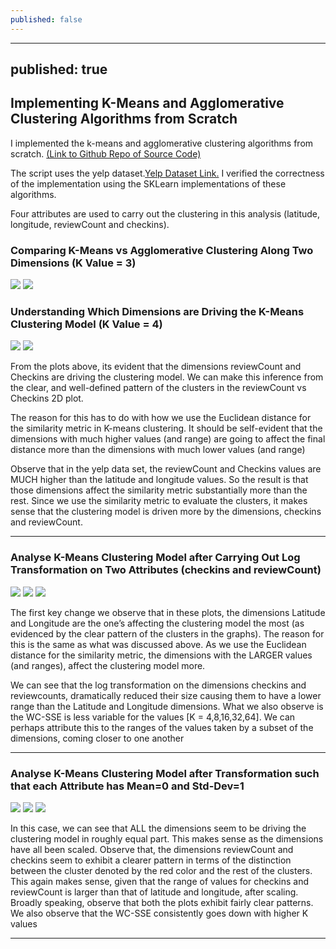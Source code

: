 ```yaml
---
published: false
---
```

---
published: true
---

## Implementing K-Means and Agglomerative Clustering Algorithms from Scratch

I implemented the k-means and agglomerative clustering algorithms from scratch. [(Link to Github Repo of Source Code)](https://github.com/aakashpydi/K_Means_Agglomerative_Clustering)

The script uses the yelp dataset.[Yelp Dataset Link.](https://www.kaggle.com/yelp-dataset/yelp-dataset/data) I verified the correctness of the implementation using the SKLearn implementations of these algorithms. 

Four attributes are used to carry out the clustering in this analysis (latitude, longitude, reviewCount and checkins). 

### Comparing K-Means vs Agglomerative Clustering Along Two Dimensions (K Value = 3)

![]({{site.baseurl}}/images/kmeans_yelp_output.png)
![]({{site.baseurl}}/images/kmeans_agg_output.png)


### Understanding Which Dimensions are Driving the K-Means Clustering Model (K Value = 4)

![]({{site.baseurl}}/images/kmeans_att_1.png)
![]({{site.baseurl}}/images/kmeans_att_2.png)

From the plots above, its evident that the dimensions reviewCount and Checkins are driving the clustering model. We can make this inference from the clear, and well-defined pattern of the clusters in the reviewCount vs Checkins 2D plot.

The reason for this has to do with how we use the Euclidean distance for the similarity metric in K-means clustering. It should be self-evident that the dimensions with much higher values (and range) are going to affect the final distance more than the dimensions with much lower values (and range)

Observe that in the yelp data set, the reviewCount and Checkins values are MUCH higher than the latitude and longitude values. So the result is that those dimensions affect the similarity metric substantially more than the rest. Since we use the similarity metric to evaluate the clusters, it makes sense that the clustering model is driven more by the dimensions, checkins and reviewCount.

---

### Analyse K-Means Clustering Model after Carrying Out Log Transformation on Two Attributes (checkins and reviewCount)

![]({{site.baseurl}}/images/kmeans_log_1.png)
![]({{site.baseurl}}/images/kmeans_log_2.png)
![]({{site.baseurl}}/images/kmeans_log_3.png)

The first key change we observe that in these plots, the dimensions Latitude and Longitude are the one’s affecting the clustering model the most (as evidenced by the clear pattern of the clusters in the graphs). The reason for this is the same as what was discussed above. As we use the Euclidean distance for the similarity metric,
the dimensions with the LARGER values (and ranges), affect the clustering model more. 

We can see that the log transformation on the dimensions checkins and reviewcounts, dramatically reduced their size causing them to have a lower range than the Latitude and Longitude dimensions. What we also observe is the WC-SSE is less variable for the
values [K = 4,8,16,32,64]. We can perhaps attribute this to the ranges of the values taken by a subset of the dimensions, coming closer to one another

---

### Analyse K-Means Clustering Model after Transformation such that each Attribute has Mean=0 and Std-Dev=1

![]({{site.baseurl}}/images/kmeans_std_1.png)
![]({{site.baseurl}}/images/kmeans_std_2.png)
![]({{site.baseurl}}/images/kmeans_std_3.png)

In this case, we can see that ALL the dimensions seem to be driving the clustering model in roughly equal part. This makes sense as the dimensions have all been scaled. Observe that, the dimensions reviewCount and checkins seem to exhibit a clearer pattern in terms of the distinction between the cluster denoted by the red color and the rest of the clusters. This again makes sense, given that the range of values for checkins and reviewCount is larger than that of latitude and longitude, after scaling. Broadly speaking, observe that both the plots exhibit fairly clear patterns. We also observe that the WC-SSE consistently goes down with higher K values

---

